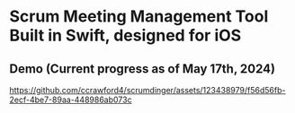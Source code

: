 # Scrum Meeting Management Tool Built in Swift, designed for iOS

## Demo (Current progress as of May 17th, 2024)
https://github.com/ccrawford4/scrumdinger/assets/123438979/f56d56fb-2ecf-4be7-89aa-448986ab073c






